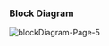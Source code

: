### Block Diagram
![blockDiagram-Page-5](https://github.com/user-attachments/assets/eb4d0ef3-fb5f-4f9f-b737-f221c561571c)
